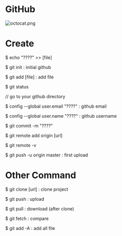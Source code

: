 # GitHub

![octocat.png](https://raw.githubusercontent.com/LITTL3BEAR/foo/master/octocat.png)

# Create

$ echo "????" >> [file]

$ git init								: initial github

$ git add [file]						: add file

$ git status

// go to your github directory

$ config --global user.email "????"		: github email

$ config --global user.name "????"		: github username

$ git commit -m "????"

$ git remote add origin [url]

$ git remote -v

$ git push -u origin master				: first upload


# Other Command


$ git clone [url]						: clone project

$ git push								: upload

$ git pull								: download (after clone)

$ git fetch								: compare

$ git add -A							: add all file

